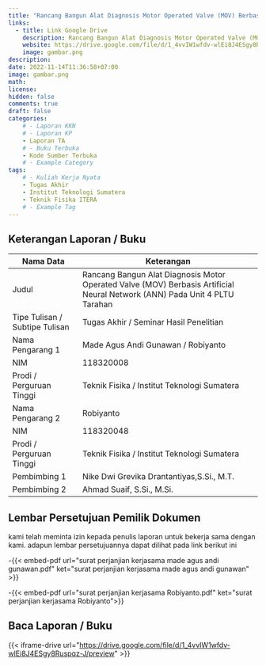 ```yaml
---
title: "Rancang Bangun Alat Diagnosis Motor Operated Valve (MOV) Berbasis Artificial Neural Network (ANN) Pada Unit 4 PLTU Tarahan"
links:
  - title: Link Google Drive
    description: Rancang Bangun Alat Diagnosis Motor Operated Valve (MOV) Berbasis Artificial Neural Network (ANN) Pada Unit 4 PLTU Tarahan
    website: https://drive.google.com/file/d/1_4vvIW1wfdv-wlEi8J4ESgy8Ruspqz-J?usp=share_link
    image: gambar.png
description: 
date: 2022-11-14T11:36:58+07:00
image: gambar.png
math: 
license: 
hidden: false
comments: true
draft: false
categories:
    # - Laporan KKN
    # - Laporan KP
    - Laporan TA
    # - Buku Terbuka
    - Kode Sumber Terbuka
    # - Example Category
tags:
    # - Kuliah Kerja Nyata
    - Tugas Akhir
    - Institut Teknologi Sumatera
    - Teknik Fisika ITERA
    # - Example Tag
---
```


<!-- format penulisan rincian laporan (repo) -->
## Keterangan Laporan / Buku
| Nama Data                               | Keterangan                                  |
| --------------------------------------- | ------------------------------------------- |
| Judul                                   | Rancang Bangun Alat Diagnosis Motor Operated Valve (MOV) Berbasis Artificial Neural Network (ANN) Pada Unit 4 PLTU Tarahan |
| Tipe Tulisan / Subtipe Tulisan          | Tugas Akhir / Seminar Hasil Penelitian |
| Nama Pengarang 1                        | Made Agus Andi Gunawan / Robiyanto|
| NIM                                     | 118320008 |
| Prodi / Perguruan Tinggi                | Teknik Fisika / Institut Teknologi Sumatera |
| Nama Pengarang 2                        | Robiyanto|
| NIM                                     | 118320048 |
| Prodi / Perguruan Tinggi                | Teknik Fisika / Institut Teknologi Sumatera |
| Pembimbing 1                            | Nike Dwi Grevika Drantantiyas,S.Si., M.T. |
| Pembimbing 2                            | Ahmad Suaif, S.Si., M.Si. |

## Lembar Persetujuan Pemilik Dokumen
kami telah meminta izin kepada penulis laporan untuk bekerja sama dengan kami. adapun lembar persetujuannya dapat dilihat pada link berikut ini

-{{< embed-pdf url="surat perjanjian kerjasama made agus andi gunawan.pdf" ket="surat perjanjian kerjasama made agus andi gunawan" >}}

-{{< embed-pdf url="surat perjanjian kerjasama Robiyanto.pdf" ket="surat perjanjian kerjasama Robiyanto">}}

## Baca Laporan / Buku
{{< iframe-drive url="https://drive.google.com/file/d/1_4vvIW1wfdv-wlEi8J4ESgy8Ruspqz-J/preview" >}}


<!-- {{< youtube oO5k-0QpxTk >}} -->
<!-- {{< pdf url="https://drive.google.com/file/d/1n9vA6F59hplkeXEkXU3c8O2Fttf88-sx/preview" fileName="nama file saya">}}
{{< iframe-drive url="https://drive.google.com/file/d/1n9vA6F59hplkeXEkXU3c8O2Fttf88-sx/preview" >}} -->